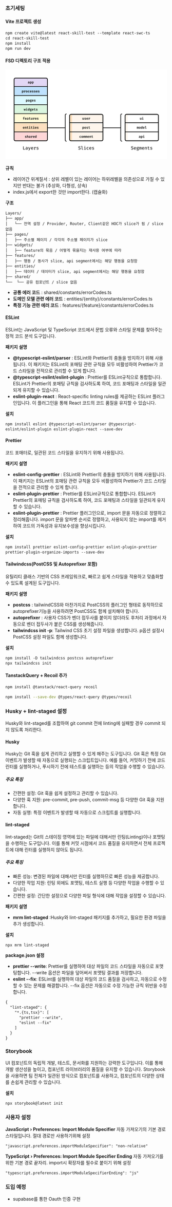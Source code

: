 ### 초기세팅

#### Vite 프로젝트 생성

```
npm create vite@latest react-skill-test --template react-swc-ts
cd react-skill-test
npm install
npm run dev
```

#### FSD 디렉토리 구조 적용

![fsd](./public/fsd.jpg)

**규칙**

- 레이어간 위계질서 : 상위 레벨이 있는 레이어는 하위레벨을 의존성으로 가질 수 있지만 반대는 불가 (추상화, 다형성, 상속)
- index.js에서 export한 것만 import한다. (캡슐화)

**구조**

```
Layers/
├── app/
│   └── 전역 설정 / Provider, Router, Client같은 HOC가 slice가 됨 / slice 없음
├── pages/
│   ├── 주소별 페이지 / 각각의 주소별 페이지가 slice
├── widgets/
│   ├── feature의 묶음 / 어떻게 묶을지는 재사용 여부에 따라
├── features/
│   ├── 행동 / 동사가 slice, api segment에서는 해당 행동을 요청함
├── entities/
│   ├── 데이터 / 데이터가 slice, api segment에서는 해당 행동을 요청함
├── shared/
└──  └── 공유 컴포넌트 / slice 없음
```

- **공통 에러 코드** : shared/constants/errorCodes.ts
- **도메인 모델 관련 에러 코드** : entities/{entity}/constants/errorCodes.ts
- **특정 기능 관련 에러 코드** : features/{feature}/constants/errorCodes.ts

#### ESLint

ESLint는 JavaScript 및 TypeScript 코드에서 문법 오류와 스타일 문제를 찾아주는 정적 코드 분석 도구입니다.

**패키지 설명**

- **@typescript-eslint/parser** : ESLint와 Prettier의 충돌을 방지하기 위해 사용됩니다. 이 패키지는 ESLint의 포매팅 관련 규칙을 모두 비활성하여 Prettier가 코드 스타일을 전적으로 관리할 수 있게 합니다.
- **@typescript-eslint/eslint-plugin** :
  Prettier를 ESLint규칙으로 통합합니다. ESLint가 Prettier의 포매팅 규칙을 검사하도록 하여, 코드 포매팅과 스타일을 일관되게 유지할 수 있습니다.
- **eslint-plugin-react** : React-specific linting rules를 제공하는 ESLint 플러그인입니다. 이 플러그인을 통해 React 코드의 코드 품질을 유지할 수 있습니다.

**설치**

```
npm install eslint @typescript-eslint/parser @typescript-eslint/eslint-plugin eslint-plugin-react --save-dev
```

#### Prettier

코드 포매터로, 일관된 코드 스타일을 유지하기 위해 사용됩니다.

**패키지 설명**

- **eslint-config-prettier** : ESLint와 Prettier의 충돌을 방지하기 위해 사용됩니다. 이 패키지는 ESLint의 포매팅 관련 규칙을 모두 비활성하여 Prettier가 코드 스타일을 전적으로 관리할 수 있게 합니다.
- **eslint-plugin-prettier** :
  Prettier를 ESLint규칙으로 통합합니다. ESLint가 Prettier의 포매팅 규칙을 검사하도록 하여, 코드 포매팅과 스타일을 일관되게 유지할 수 있습니다.
- **eslint-plugin-prettier** : Prettier 플러그인으로, import 문을 자동으로 정렬하고 정리해줍니다. import 문을 알파벳 순서로 정렬하고, 사용되지 않는 import를 제거하여 코드의 가독성과 유지보수성을 향상시킵니다.

**설치**

```
npm install prettier eslint-config-prettier eslint-plugin-prettier prettier-plugin-organize-imports --save-dev
```

#### Tailwindcss(PostCSS 및 Autoprefixer 포함)

유틸리티 클래스 기반의 CSS 프레임워크로, 빠르고 쉽게 스타일을 적용하고 맞춤화할 수 있도록 설계된 도구입니다.

**패키지 설명**

- **postcss** : tailwindCSS와 마찬가지로 PostCSS의 플러그인 형태로 동작하므로 autoprefixer기능을 사용하려면 PostCSS도 함께 설치해야 합니다.
- **autoprefixer** : 사용자 CSS가 벤더 접두사를 붙이지 않더라도 후처리 과정에서 자동으로 벤더 접두사가 붙은 CSS를 생성해줍니다.
- **tailwindcss init -p**: Tailwind CSS 초기 설정 파일을 생성합니다. p옵션 설정시 PostCSS 설정 파일도 함께 생성합니다.

**설치**

```
npm install -D tailwindcss postcss autoprefixer
npx tailwindcss init
```

#### TanstackQuery + Recoil 추가

```bash
npm install @tanstack/react-query recoil
```

```bash
npm install --save-dev @types/react-query @types/recoil
```

### Husky + lint-staged 설정

Husky와 lint-staged를 조합하여 git commit 전에 linting에 실패할 경우 commit 되지 않도록 처리한다.

#### Husky

Husky는 Git 훅을 쉽게 관리하고 실행할 수 있게 해주는 도구입니다. Git 훅은 특정 Git 이벤트가 발생할 때 자동으로 실행되는 스크립트입니다. 예를 들어, 커밋하기 전에 코드 린터를 실행하거나, 푸시하기 전에 테스트를 실행하는 등의 작업을 수행할 수 있습니다.

##### 주요 특징

- 간편한 설정: Git 훅을 쉽게 설정하고 관리할 수 있습니다.
- 다양한 훅 지원: pre-commit, pre-push, commit-msg 등 다양한 Git 훅을 지원합니다.
- 자동 실행: 특정 이벤트가 발생할 때 자동으로 스크립트를 실행합니다.

#### lint-staged

lint-staged는 Git의 스테이징 영역에 있는 파일에 대해서만 린팅(Linting)이나 포맷팅을 수행하는 도구입니다. 이를 통해 커밋 시점에서 코드 품질을 유지하면서 전체 프로젝트에 대해 린터를 실행하지 않아도 됩니다.

##### 주요 특징

- 빠른 성능: 변경된 파일에 대해서만 린터를 실행하므로 빠른 성능을 제공합니다.
- 다양한 작업 지원: 린팅 외에도 포맷팅, 테스트 실행 등 다양한 작업을 수행할 수 있습니다.
- 간편한 설정: 간단한 설정으로 다양한 파일 형식에 대해 작업을 설정할 수 있습니다.

**패키지 설명**

- **mrm lint-staged** :Husky와 lint-staged 패키지를 추가하고, 필요한 환경 파일을 추가 생성합니다.

**설치**

```
npx mrm lint-staged
```

**package.json 설정**

- **prettier --write**: Prettier를 실행하여 대상 파일의 코드 스타일을 자동으로 포맷팅합니다. --write 옵션은 파일을 덮어써서 포맷팅 결과를 저장합니다.
- **eslint --fix**: ESLint를 실행하여 대상 파일의 코드 품질을 검사하고, 자동으로 수정할 수 있는 문제를 해결합니다. --fix 옵션은 자동으로 수정 가능한 규칙 위반을 수정합니다.

```
{
  "lint-staged": {
    "*.{ts,tsx}": [
      "prettier --write",
      "eslint --fix"
    ]
  }
}

```

### Storybook

UI 컴포넌트의 독립적 개발, 테스트, 문서화를 지원하는 강력한 도구입니다. 이를 통해 개발 생산성을 높이고, 컴포넌트 라이브러리의 품질을 유지할 수 있습니다. Storybook을 사용하면 팀 전체가 일관된 방식으로 컴포넌트를 사용하고, 컴포넌트의 다양한 상태를 손쉽게 관리할 수 있습니다.

**설치**

```
npx storybook@latest init
```

### 사용자 설정

**JavaScript › Preferences: Import Module Specifier**
자동 가져오기의 기본 경로 스타일입니다.
절대 경로만 사용하기위해 설정

```
"javascript.preferences.importModuleSpecifier": "non-relative"
```

**TypeScript › Preferences: Import Module Specifier Ending**
자동 가져오기를 위한 기본 경로 끝자리.
import시 확장자를 필수로 붙이기 위해 설정

```
"typescript.preferences.importModuleSpecifierEnding": "js"
```

### 도입 예정

- supabase를 통한 Oauth 인증 구현

